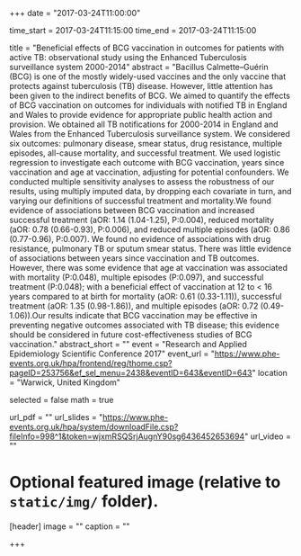 +++
date = "2017-03-24T11:00:00"

time_start = 2017-03-24T11:15:00
time_end = 2017-03-24T11:15:00

title = "Beneficial effects of BCG vaccination in outcomes for patients with active TB: observational study using the Enhanced Tuberculosis surveillance system 2000-2014"
abstract = "Bacillus Calmette–Guérin (BCG) is one of the mostly widely-used vaccines and the only vaccine that protects against tuberculosis (TB) disease. However, little attention has been given to the indirect benefits of BCG. We aimed to quantify the effects of BCG vaccination on outcomes for individuals with notified TB in England and Wales to provide evidence for appropriate public health action and provision. We obtained all TB notifications for 2000-2014 in England and Wales from the Enhanced Tuberculosis surveillance system. We considered six outcomes: pulmonary disease, smear status, drug resistance, multiple episodes, all-cause mortality, and successful treatment. We used logistic regression to investigate each outcome with BCG vaccination, years since vaccination and age at vaccination, adjusting for potential confounders. We conducted multiple sensitivity analyses to assess the robustness of our results, using multiply imputed data, by dropping each covariate in turn, and varying our definitions of successful treatment and mortality.We found evidence of associations between BCG vaccination and increased successful treatment (aOR: 1.14 (1.04-1.25), P:0.004), reduced mortality (aOR: 0.78 (0.66-0.93), P:0.006), and reduced multiple episodes (aOR: 0.86 (0.77-0.96), P:0.007).  We found no evidence of associations with drug resistance, pulmonary TB or sputum smear status.  There was little evidence of associations between years since vaccination and TB outcomes. However, there was some evidence that age at vaccination was associated with mortality (P:0.048), multiple episodes (P:0.097), and successful treatment (P:0.048); with a beneficial effect of vaccination at 12 to < 16 years compared to at birth for mortality (aOR: 0.61 (0.33-1.11)), successful treatment (aOR: 1.35 (0.98-1.86)), and multiple episodes (aOR: 0.72 (0.49-1.06)).Our results indicate that BCG vaccination may be effective in preventing negative outcomes associated with TB disease; this evidence should be considered in future cost-effectiveness studies of BCG vaccination."
abstract_short = ""
event = "Research and Applied Epidemiology Scientific Conference 2017"
event_url = "https://www.phe-events.org.uk/hpa/frontend/reg/thome.csp?pageID=253756&ef_sel_menu=2438&eventID=643&eventID=643"
location = "Warwick, United Kingdom"

selected = false
math = true

url_pdf = ""
url_slides = "https://www.phe-events.org.uk/hpa/system/downloadFile.csp?fileInfo=998^1&token=wjxmRSQSrjAugnY90sg6436452653694"
url_video = ""

# Optional featured image (relative to `static/img/` folder).
[header]
image = ""
caption = ""

+++
